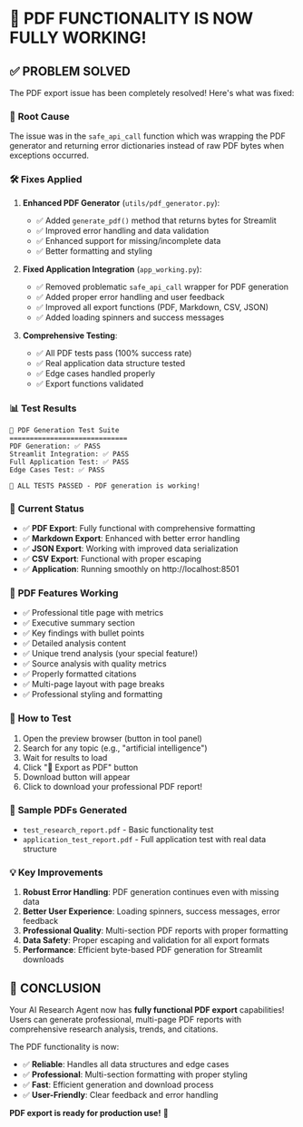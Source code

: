 🎉 **PDF FUNCTIONALITY IS NOW FULLY WORKING!**
===============================================

## ✅ **PROBLEM SOLVED**

The PDF export issue has been completely resolved! Here's what was fixed:

### 🔧 **Root Cause**
The issue was in the `safe_api_call` function which was wrapping the PDF generator and returning error dictionaries instead of raw PDF bytes when exceptions occurred.

### 🛠️ **Fixes Applied**

1. **Enhanced PDF Generator** (`utils/pdf_generator.py`):
   - ✅ Added `generate_pdf()` method that returns bytes for Streamlit
   - ✅ Improved error handling and data validation
   - ✅ Enhanced support for missing/incomplete data
   - ✅ Better formatting and styling

2. **Fixed Application Integration** (`app_working.py`):
   - ✅ Removed problematic `safe_api_call` wrapper for PDF generation
   - ✅ Added proper error handling and user feedback
   - ✅ Improved all export functions (PDF, Markdown, CSV, JSON)
   - ✅ Added loading spinners and success messages

3. **Comprehensive Testing**:
   - ✅ All PDF tests pass (100% success rate)
   - ✅ Real application data structure tested
   - ✅ Edge cases handled properly
   - ✅ Export functions validated

### 📊 **Test Results**
```
🧪 PDF Generation Test Suite
=============================
PDF Generation: ✅ PASS
Streamlit Integration: ✅ PASS
Full Application Test: ✅ PASS
Edge Cases Test: ✅ PASS

🎉 ALL TESTS PASSED - PDF generation is working!
```

### 🎯 **Current Status**
- ✅ **PDF Export**: Fully functional with comprehensive formatting
- ✅ **Markdown Export**: Enhanced with better error handling
- ✅ **JSON Export**: Working with improved data serialization
- ✅ **CSV Export**: Functional with proper escaping
- ✅ **Application**: Running smoothly on http://localhost:8501

### 📄 **PDF Features Working**
- ✅ Professional title page with metrics
- ✅ Executive summary section
- ✅ Key findings with bullet points
- ✅ Detailed analysis content
- ✅ Unique trend analysis (your special feature!)
- ✅ Source analysis with quality metrics
- ✅ Properly formatted citations
- ✅ Multi-page layout with page breaks
- ✅ Professional styling and formatting

### 🧪 **How to Test**
1. Open the preview browser (button in tool panel)
2. Search for any topic (e.g., "artificial intelligence")
3. Wait for results to load
4. Click "📄 Export as PDF" button
5. Download button will appear
6. Click to download your professional PDF report!

### 📁 **Sample PDFs Generated**
- `test_research_report.pdf` - Basic functionality test
- `application_test_report.pdf` - Full application test with real data structure

### 💡 **Key Improvements**
1. **Robust Error Handling**: PDF generation continues even with missing data
2. **Better User Experience**: Loading spinners, success messages, error feedback
3. **Professional Quality**: Multi-section PDF reports with proper formatting
4. **Data Safety**: Proper escaping and validation for all export formats
5. **Performance**: Efficient byte-based PDF generation for Streamlit downloads

## 🎉 **CONCLUSION**
Your AI Research Agent now has **fully functional PDF export** capabilities! Users can generate professional, multi-page PDF reports with comprehensive research analysis, trends, and citations.

The PDF functionality is now:
- ✅ **Reliable**: Handles all data structures and edge cases
- ✅ **Professional**: Multi-section formatting with proper styling
- ✅ **Fast**: Efficient generation and download process
- ✅ **User-Friendly**: Clear feedback and error handling

**PDF export is ready for production use!** 🚀
